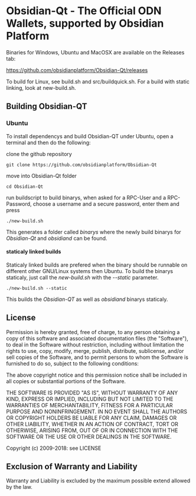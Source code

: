 # Obsidian-Qt - The Official ODN Wallets, supported by Obsidian Platform

Binaries for Windows, Ubuntu and MacOSX are available on the Releases tab:

https://github.com/obsidianplatform/Obsidian-Qt/releases

To build for Linux, see build.sh and src/buildquick.sh.
For a build with static linking, look at new-build.sh.

## Building Obsidian-QT
### Ubuntu
To install dependencys and build Obsidian-QT under Ubuntu,
open a terminal and then do the following:


clone the github repository
```
git clone https://github.com/obsidianplatform/Obsidian-Qt
```
move into Obsidian-Qt folder
```
cd Obsidian-Qt
```
run buildscript to build binarys,
when asked for a RPC-User and a RPC-Password,
choose a username and a secure password,
enter them and press <Enter>

```
./new-build.sh

```
This generates a folder called *binarys* where the newly build binarys for
*Obsidian-Qt* and *obsidiand* can be found.

#### staticaly linked builds
Staticaly linked builds are prefered when the binary should
be runnable on different other GNU/Linux systems then Ubuntu.
To build the binarys staticaly, just call the *new-build.sh*
with the *--static* parameter.
```
./new-build.sh --static
```
This builds the *Obsidian-QT* as well as *obsidiand* binarys staticaly.

## License

Permission is hereby granted, free of charge, to any person obtaining a copy
of this software and associated documentation files (the "Software"), to deal
in the Software without restriction, including without limitation the rights
to use, copy, modify, merge, publish, distribute, sublicense, and/or sell
copies of the Software, and to permit persons to whom the Software is
furnished to do so, subject to the following conditions:

The above copyright notice and this permission notice shall be included in
all copies or substantial portions of the Software.

THE SOFTWARE IS PROVIDED "AS IS", WITHOUT WARRANTY OF ANY KIND, EXPRESS OR
IMPLIED, INCLUDING BUT NOT LIMITED TO THE WARRANTIES OF MERCHANTABILITY,
FITNESS FOR A PARTICULAR PURPOSE AND NONINFRINGEMENT. IN NO EVENT SHALL THE
AUTHORS OR COPYRIGHT HOLDERS BE LIABLE FOR ANY CLAIM, DAMAGES OR OTHER
LIABILITY, WHETHER IN AN ACTION OF CONTRACT, TORT OR OTHERWISE, ARISING FROM,
OUT OF OR IN CONNECTION WITH THE SOFTWARE OR THE USE OR OTHER DEALINGS IN
THE SOFTWARE.

Copyright (c) 2009-2018: see LICENSE

## Exclusion of Warranty and Liability
Warranty and Liability is excluded by the maximum possible extend allowed by the law.
